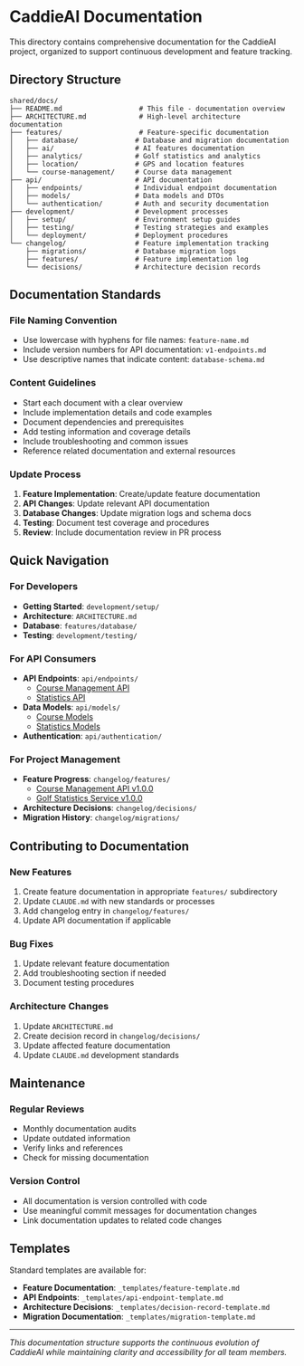 # CaddieAI Documentation

This directory contains comprehensive documentation for the CaddieAI project, organized to support continuous development and feature tracking.

## Directory Structure

```
shared/docs/
├── README.md                   # This file - documentation overview
├── ARCHITECTURE.md             # High-level architecture documentation
├── features/                   # Feature-specific documentation
│   ├── database/              # Database and migration documentation
│   ├── ai/                    # AI features documentation
│   ├── analytics/             # Golf statistics and analytics
│   ├── location/              # GPS and location features
│   └── course-management/     # Course data management
├── api/                       # API documentation
│   ├── endpoints/             # Individual endpoint documentation
│   ├── models/                # Data models and DTOs
│   └── authentication/        # Auth and security documentation
├── development/               # Development processes
│   ├── setup/                 # Environment setup guides
│   ├── testing/               # Testing strategies and examples
│   └── deployment/            # Deployment procedures
└── changelog/                 # Feature implementation tracking
    ├── migrations/            # Database migration logs
    ├── features/              # Feature implementation log
    └── decisions/             # Architecture decision records
```

## Documentation Standards

### File Naming Convention
- Use lowercase with hyphens for file names: `feature-name.md`
- Include version numbers for API documentation: `v1-endpoints.md`
- Use descriptive names that indicate content: `database-schema.md`

### Content Guidelines
- Start each document with a clear overview
- Include implementation details and code examples
- Document dependencies and prerequisites
- Add testing information and coverage details
- Include troubleshooting and common issues
- Reference related documentation and external resources

### Update Process
1. **Feature Implementation**: Create/update feature documentation
2. **API Changes**: Update relevant API documentation
3. **Database Changes**: Update migration logs and schema docs
4. **Testing**: Document test coverage and procedures
5. **Review**: Include documentation review in PR process

## Quick Navigation

### For Developers
- **Getting Started**: `development/setup/`
- **Architecture**: `ARCHITECTURE.md`
- **Database**: `features/database/`
- **Testing**: `development/testing/`

### For API Consumers
- **API Endpoints**: `api/endpoints/`
  - [Course Management API](api/endpoints/course-endpoints.md)
  - [Statistics API](api/endpoints/statistics-endpoints.md)
- **Data Models**: `api/models/`
  - [Course Models](api/models/course-models.md)
  - [Statistics Models](api/models/statistics-models.md)
- **Authentication**: `api/authentication/`

### For Project Management
- **Feature Progress**: `changelog/features/`
  - [Course Management API v1.0.0](changelog/features/course-management-api-v1.0.0.md)
  - [Golf Statistics Service v1.0.0](changelog/features/golf-statistics-service-v1.0.0.md)
- **Architecture Decisions**: `changelog/decisions/`
- **Migration History**: `changelog/migrations/`

## Contributing to Documentation

### New Features
1. Create feature documentation in appropriate `features/` subdirectory
2. Update `CLAUDE.md` with new standards or processes
3. Add changelog entry in `changelog/features/`
4. Update API documentation if applicable

### Bug Fixes
1. Update relevant feature documentation
2. Add troubleshooting section if needed
3. Document testing procedures

### Architecture Changes
1. Update `ARCHITECTURE.md`
2. Create decision record in `changelog/decisions/`
3. Update affected feature documentation
4. Update `CLAUDE.md` development standards

## Maintenance

### Regular Reviews
- Monthly documentation audits
- Update outdated information
- Verify links and references
- Check for missing documentation

### Version Control
- All documentation is version controlled with code
- Use meaningful commit messages for documentation changes
- Link documentation updates to related code changes

## Templates

Standard templates are available for:
- **Feature Documentation**: `_templates/feature-template.md`
- **API Endpoints**: `_templates/api-endpoint-template.md`
- **Architecture Decisions**: `_templates/decision-record-template.md`
- **Migration Documentation**: `_templates/migration-template.md`

---

*This documentation structure supports the continuous evolution of CaddieAI while maintaining clarity and accessibility for all team members.*